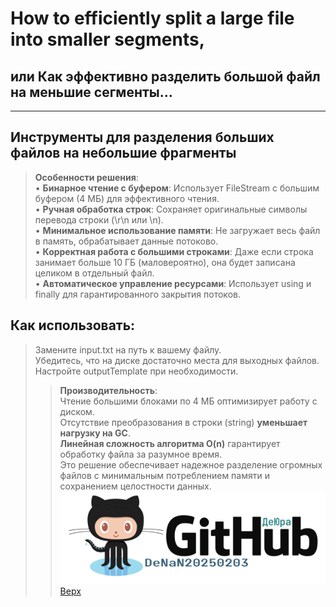 <a id="anchor"></a>
# How to efficiently split a large file into smaller segments, 
## или Как эффективно разделить большой файл на меньшие сегменты…

---
Инструменты для разделения больших файлов на небольшие фрагменты
---
>	**Особенности решения**:</br>
	• **Бинарное чтение с буфером**: Использует FileStream с большим буфером (4 МБ) для эффективного чтения.</br>
	• **Ручная обработка строк**: Сохраняет оригинальные символы перевода строки (\r\n или \n).</br>
	• **Минимальное использование памяти**: Не загружает весь файл в память, обрабатывает данные потоково.</br>
	• **Корректная работа с большими строками**: Даже если строка занимает больше 10 ГБ (маловероятно), она будет записана целиком в отдельный файл.</br>
	• **Автоматическое управление ресурсами**: Использует using и finally для гарантированного закрытия потоков.</br>
## Как использовать:
>	Замените input.txt на путь к вашему файлу.</br>
	Убедитесь, что на диске достаточно места для выходных файлов.</br>
	Настройте outputTemplate при необходимости.</br>
>>	**Производительность**:</br>
	  Чтение большими блоками по 4 МБ оптимизирует работу с диском.</br>
	  Отсутствие преобразования в строки (string) **уменьшает нагрузку на GC**.</br>
	  **Линейная сложность алгоритма O(n)** гарантирует обработку файла за разумное время.</br>
	  Это решение обеспечивает надежное разделение огромных файлов с минимальным потреблением памяти и сохранением целостности данных.</br>
<a href="https://github.com/DeNaN20250203" target="_blank"><img src="GitHubDeJra.png" alt="Image" width = "600" /></a>
[Верх](#anchor)
